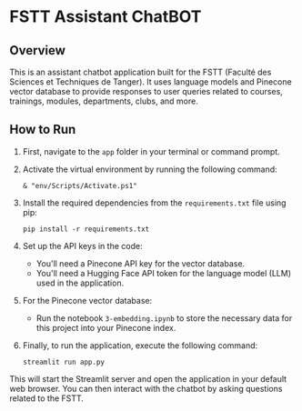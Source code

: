 # FSTT Assistant ChatBOT

## Overview

This is an assistant chatbot application built for the FSTT (Faculté des Sciences et Techniques de Tanger). It uses language models and Pinecone vector database to provide responses to user queries related to courses, trainings, modules, departments, clubs, and more.

## How to Run

1. First, navigate to the `app` folder in your terminal or command prompt.

2. Activate the virtual environment by running the following command:

   ```
   & "env/Scripts/Activate.ps1"
   ```

3. Install the required dependencies from the `requirements.txt` file using pip:

   ```
   pip install -r requirements.txt
   ```

4. Set up the API keys in the code:
   
   - You'll need a Pinecone API key for the vector database.
   - You'll need a Hugging Face API token for the language model (LLM) used in the application.

5. For the Pinecone vector database:
   
   - Run the notebook `3-embedding.ipynb` to store the necessary data for this project into your Pinecone index.

6. Finally, to run the application, execute the following command:

   ```
   streamlit run app.py
   ```

This will start the Streamlit server and open the application in your default web browser. You can then interact with the chatbot by asking questions related to the FSTT.
